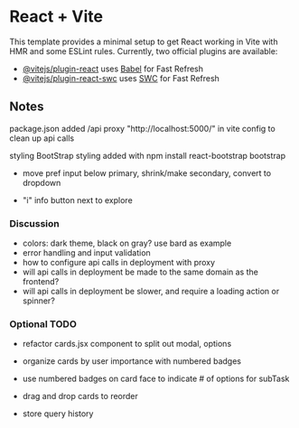 # React + Vite
This template provides a minimal setup to get React working in Vite with HMR and some ESLint rules.
Currently, two official plugins are available:
- [@vitejs/plugin-react](https://github.com/vitejs/vite-plugin-react/blob/main/packages/plugin-react/README.md) uses [Babel](https://babeljs.io/) for Fast Refresh
- [@vitejs/plugin-react-swc](https://github.com/vitejs/vite-plugin-react-swc) uses [SWC](https://swc.rs/) for Fast Refresh

## Notes
package.json
  added /api proxy "http://localhost:5000/" in vite config to clean up api calls

styling
  BootStrap styling added with npm install react-bootstrap bootstrap

  - move pref input below primary, shrink/make secondary, convert to dropdown

- "i" info button next to explore

### Discussion

- colors: dark theme, black on gray? use bard as example
- error handling and input validation
- how to configure api calls in deployment with proxy
- will api calls in deployment be made to the same domain as the frontend?
- will api calls in deployment be slower, and require a loading action or spinner?

### Optional TODO
- refactor cards.jsx component to split out modal, options

- organize cards by user importance with numbered badges
- use numbered badges on card face to indicate # of options for subTask
- drag and drop cards to reorder
- store query history



